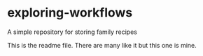 # exploring-workflows
A simple repository for storing family recipes

This is the readme file.  There are many like it but this one is mine.

